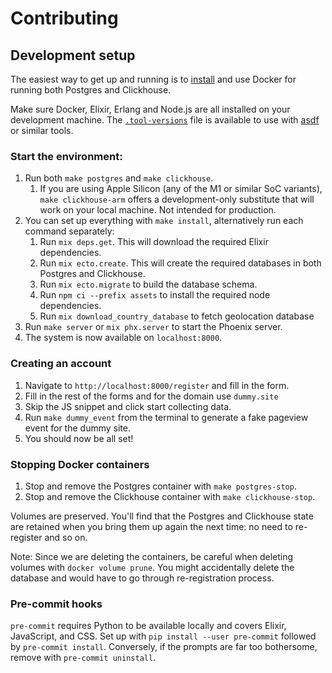 # Contributing

## Development setup

The easiest way to get up and running is to [install](https://docs.docker.com/get-docker/) and use Docker for running both Postgres and Clickhouse.

Make sure Docker, Elixir, Erlang and Node.js are all installed on your development machine. The [`.tool-versions`](https://github.com/plausible/analytics/blob/master/.tool-versions) file is available to use with [asdf](https://github.com/asdf-vm/asdf) or similar tools.

### Start the environment:

1. Run both `make postgres` and `make clickhouse`.
    1. If you are using Apple Silicon (any of the M1 or similar SoC variants), `make clickhouse-arm` offers a development-only substitute that will work on your local machine. Not intended for production.
2. You can set up everything with `make install`, alternatively run each command separately:
    1. Run `mix deps.get`. This will download the required Elixir dependencies.
    2. Run `mix ecto.create`. This will create the required databases in both Postgres and Clickhouse.
    3. Run `mix ecto.migrate` to build the database schema.
    4. Run `npm ci --prefix assets` to install the required node dependencies.
    5. Run `mix download_country_database` to fetch geolocation database
3. Run `make server` or `mix phx.server` to start the Phoenix server.
4. The system is now available on `localhost:8000`.

### Creating an account

1. Navigate to `http://localhost:8000/register` and fill in the form.
2. Fill in the rest of the forms and for the domain use `dummy.site`
3. Skip the JS snippet and click start collecting data.
4. Run `make dummy_event` from the terminal to generate a fake pageview event for the dummy site.
5. You should now be all set!

### Stopping Docker containers

1. Stop and remove the Postgres container with `make postgres-stop`.
2. Stop and remove the Clickhouse container with `make clickhouse-stop`.

Volumes are preserved. You'll find that the Postgres and Clickhouse state are retained when you bring them up again the next time: no need to re-register and so on.

Note: Since we are deleting the containers, be careful when deleting volumes with `docker volume prune`. You might accidentally delete the database and would have to go through re-registration process.

### Pre-commit hooks

`pre-commit` requires Python to be available locally and covers Elixir, JavaScript, and CSS. Set up with `pip install --user pre-commit` followed by `pre-commit install`. Conversely, if the prompts are far too bothersome, remove with `pre-commit uninstall`.
